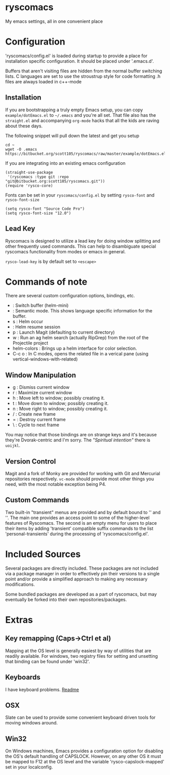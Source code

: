ryscomacs
=========

My emacs settings, all in one convenient place

# Configuration
'ryscomacs/config.el' is loaded during startup to provide a place for installation specific configuration.  It should be placed under '.emacs.d'.

Buffers that aren't visiting files are hidden from the normal buffer switching lists.
C languages are set to use the stroustrup style for code formatting
.h files are always loaded in c++-mode

## Installation
If you are bootstrapping a truly empty Emacs setup, you can copy `example/dotEmacs.el` to `~/.emacs` and you're all set.  That file also has the `straight.el` and accompanying `org-mode` hacks that all the kids are raving about these days.

The following snippet will pull down the latest and get you setup

``` shell
cd ~
wget -O .emacs https://bitbucket.org/scott105/ryscomacs/raw/master/example/dotEmacs.el
```

If you are integrating into an existing emacs configuration
``` emacs-lisp
(straight-use-package
 '(ryscomacs :type git :repo "git@bitbucket.org:scott105/ryscomacs.git"))
(require 'rysco-core)
```

Fonts can be set in your `ryscomacs/config.el` by setting `rysco-font` and `rysco-font-size`
``` emacs-lisp
(setq rysco-font "Source Code Pro")
(setq rysco-font-size "12.0")
```

## Lead Key
Ryscomacs is designed to utilize a lead key for doing window splitting and other frequently used commands.  This can help to disambiguate special ryscomacs functionality from modes or emacs in general.

`rysco-lead-key` is by default set to `<escape>`

# Commands of note
There are several custom configuration options, bindings, etc.

* <LEAD><LEAD> :  Switch buffer (helm-mini)
* <LEAD><SPC> :  Semantic mode.  This shows language specific information for the buffer.
* <LEAD>s :  Helm occur
* <LEAD><RET> :  Helm resume session
* <LEAD>p : Launch Magit (defaulting to current directory)
* <LEAD>w : Run an ag helm search (actually RipGrep) from the root of the Projectile project
* helm-colors :  Brings up a helm interface for color selection.
* C-c o :  In C modes, opens the related file in a verical pane (using vertical-windows-with-related)

## Window Manipulation
* <LEAD>g : Dismiss current window
* <LEAD>r : Maximize current window
* <LEAD>h : Move left to window; possibly creating it.
* <LEAD>t : Move down to window; possibly creating it.
* <LEAD>n : Move right to window; possibly creating it.
* <LEAD>/ : Create new frame
* <LEAD>= : Destroy current frame
* <LEAD>\ : Cycle to next frame

You may notice that those bindings are on strange keys and it's because they're Dvorak-centric and I'm sorry.
The *"Spiritual intention"* there is `uoijkl`.

## Version Control
Magit and a fork of Monky are provided for working with Git and Mercurial repositories respectively.
`vc-mode` should provide most other things you need, with the most notable exception being P4.

## Custom Commands
Two built-in "transient" menus are provided and by default bound to '<lead><lead>' and '<lead><tab>'.
The main one provides an access point to some of the higher-level features of Ryscomacs.
The second is an empty menu for users to place their items by adding 'transient' compatible suffix commands to the list 'personal-transients' during the processing of 'ryscomacs/config.el'.

# Included Sources
Several packages are directly included.
These packages are not included via a package manager in order to effectively pin their versions to a single point and/or provide a simplified approach to making any necessary modifications.

Some bundled packages are developed as a part of ryscomacs, but may eventually be forked into their own repositories/packages.

# Extras
## Key remapping (Caps->Ctrl et al)
Mapping at the OS level is generally easiest by way of utilities that are readily available.
For windows, two registry files for setting and unsetting that binding can be found under 'win32'.

## Keyboards
I have keyboard problems. [Readme](extras/keyboard/README.md)

## OSX
Slate can be used to provide some convenient keyboard driven tools for moving windows around.

## Win32
On Windows machines, Emacs provides a configuration option for disabling the OS's default handling of CAPSLOCK.  However, on any other OS it must be mapped to F12 at the OS level and the variable 'rysco-capslock-mapped' set in your localconfig.
